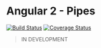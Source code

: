 # Angular 2 - Pipes

[![Build Status](https://travis-ci.org/danrevah/ng2-pipes.svg?branch=master)](https://travis-ci.org/danrevah/ng2-pipes) [![Coverage Status](https://coveralls.io/repos/github/danrevah/angular2-pipes/badge.svg?branch=master)](https://coveralls.io/github/danrevah/angular2-pipes?branch=master)

> IN DEVELOPMENT



